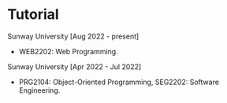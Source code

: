 # Tutorial

Sunway University [Aug 2022 - present]

- WEB2202: Web Programming. 

Sunway University [Apr 2022 - Jul 2022] 

- PRG2104: Object-Oriented Programming, SEG2202: Software Engineering.